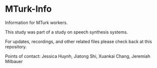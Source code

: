 # MTurk-Info

Information for MTurk workers.

This study was part of a study on speech synthesis systems.

For updates, recordings, and other related files please check back at this repository.

Points of contact: Jessica Huynh, Jiatong Shi, Xuankai Chang, Jeremiah Milbauer
